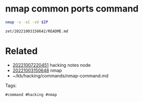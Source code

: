 # nmap common ports command
```bash
nmap -v -sC -sV $IP
```

` zet/20221003150642/README.md `

# Related

- [20221007220451](/zet/20221007220451/README.md) hacking notes node
- [20221003150648](/zet/20221003150648/README.md) nmap
- ~/kb/hacking/commands/nmap-command.md

Tags:

    #command #hacking #nmap 
